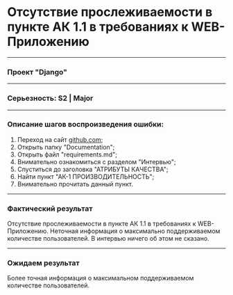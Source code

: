 # Отсутствие прослеживаемости в пункте АК 1.1 в требованиях к WEB-Приложению
____
### Проект "Django"
____
### Серьезность: S2 | Major
____
### Описание шагов воспроизведения ошибки:
1. Переход на сайт [github.com](https://github.com/Kostroma-Polytechnic-College/Schedule-Django);
2. Открыть папку "Documentation";
3. Открыть файл "requirements.md";
4. Внимательно ознакомиться с разделом "Интервью";
5. Спуститься до заголовка "АТРИБУТЫ КАЧЕСТВА";
6. Найти пункт "АК-1 ПРОИЗВОДИТЕЛЬНОСТЬ";
7. Внимательно прочитать данный пункт.
____
### Фактический результат
Отсутствие прослеживаемости в пункте АК 1.1 в требованиях к WEB-Приложению. Неточная информация о максимально поддерживаемом количестве пользователей. В интервью ничего об этом не сказано.
____
### Ожидаем результат
Более точная информация о максимальном поддерживаемом количестве пользователей.
